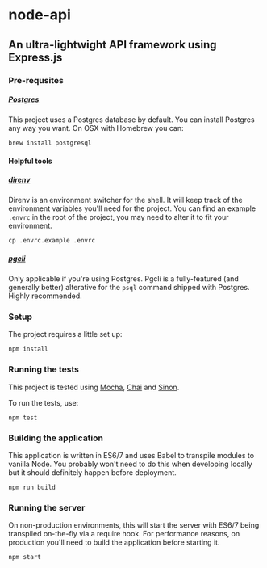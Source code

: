 # node-api
## An ultra-lightwight API framework using Express.js

### Pre-requsites

##### [Postgres](http://www.postgresql.org/)

This project uses a Postgres database by default. You can install Postgres any way you want. On OSX with Homebrew you can:

```
brew install postgresql
```

#### Helpful tools

##### [direnv](http://direnv.net/)

Direnv is an environment switcher for the shell. It will keep track of the environment variables you'll need for the project. You can find an example `.envrc` in the root of the project, you may need to alter it to fit your environment.

```
cp .envrc.example .envrc
```

##### [pgcli](http://pgcli.com/)

Only applicable if you're using Postgres. Pgcli is a fully-featured (and generally better) alterative for the `psql` command shipped with Postgres. Highly recommended.

### Setup

The project requires a little set up:

```
npm install
```

### Running the tests

This project is tested using [Mocha](https://mochajs.org/), [Chai](http://chaijs.com/) and [Sinon](http://sinonjs.org/).

To run the tests, use:

```
npm test
```

### Building the application

This application is written in ES6/7 and uses Babel to transpile modules to vanilla Node. You probably won't need to do this when developing locally but it should definitely happen before deployment.

```
npm run build
```

### Running the server

On non-production environments, this will start the server with ES6/7 being transpiled on-the-fly via a require hook. For performance reasons, on production you'll need to build the application before starting it.

```
npm start
```
